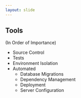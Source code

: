 ```yaml
---
layout: slide
---
```


## Tools
(In Order of Importance)

* Source Control
* Tests
* Environment Isolation
* Automated
  - Database Migrations
  - Dependency Management
  - Deployment
  - Server Configuration
